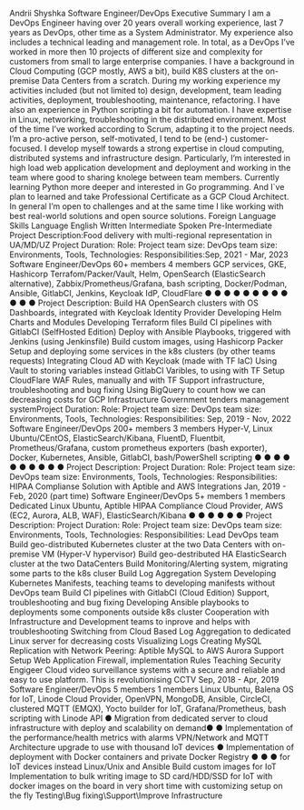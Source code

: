 Andrii Shyshka
Software Engineer/DevOps
Executive Summary
I am a DevOps Engineer having over 20 years overall working experience, last 7 years as DevOps, other time as a System
Administrator.
My experience also includes a technical leading and management role. In total, as a DevOps I’ve worked in more then 10
projects of different size and complexity for customers from small to large enterprise companies. I have a background in
Cloud Computing (GCP mostly, AWS a bit), build K8S clusters at the on-premise Data Centers from a scratch. During
my working experience my activities included (but not limited to) design, development, team leading activities,
deployment, troubleshooting, maintenance, refactoring.
I have also an experience in Python scripting a bit for automation. I have expertise in Linux, networking, troubleshooting
in the distributed environment. Most of the time I’ve worked according to Scrum, adapting it to the project needs.
I’m a pro-active person, self-motivated, I tend to be (end-) customer- focused. I develop myself towards a strong
expertise in cloud computing, distributed systems and infrastructure design. Particularly, I’m interested in high load
web application development and deployment and working in the team where good to sharing knolege between team
members.
Currently learning Python more deeper and interested in Go programming. And I`ve plan to learned and take Professional
Certificate as a GCP Cloud Architect. In general I’m open to challenges and at the same time I like working with best
real-world solutions and open source solutions.
Foreign Language Skills
Language
English
Written
Intermediate
Spoken
Pre-Intermediate
Project Description:Food delivery with multi-regional representation in UA/MD/UZ
Project Duration:
Role:
Project team size:
DevOps team size:
Environments,
Tools,
Technologies:
Responsibilities:Sep, 2021 - Mar, 2023
Software Engineer/DevOps
60+ members
4 members
GCP services, GKE, Hashicorp Terrafom/Packer/Vault, Helm, OpenSearch (ElasticSearch
alternative), Zabbix/Prometheus/Grafana, bash scripting, Docker/Podman, Ansible,
GitlabCI, Jenkins, Keycloak IdP, CloudFlare
●
●
●
●
●
●
●
●
●
●
●
●
Project Description:
Build HA OpenSearch clusters with OS Dashboards, integrated with Keycloak
Identity Provider
Developing Helm Charts and Modules
Developing Terraform files
Build CI pipelines with GitlabCI (SelfHosted Edition)
Deploy with Ansible Playbooks, triggered with Jenkins (using Jenkinsfile)
Build custom images, using Hashicorp Packer
Setup and deploying some services in the k8s clusters (by other teams requests)
Integrating Cloud AD with Keycloak (made with TF IaC)
Using Vault to storing variables instead GitlabCI Varibles, to using with TF
Setup CloudFlare WAF Rules, manually and with TF
Support infrastructure, troubleshooting and bug fixing
Using BigQuery to count how we can decreasing costs for GCP Infrastructure
Government tenders management systemProject Duration:
Role:
Project team size:
DevOps team size:
Environments,
Tools,
Technologies:
Responsibilities:
Sep, 2019 - Nov, 2022
Software Engineer/DevOps
200+ members
3 members
Hyper-V,
Linux
Ubuntu/CEntOS,
ElasticSearch/Kibana,
FluentD,
Fluentbit,
Prometheus/Grafana, custom prometheus exporters (bash exporter), Docker, Kubernetes,
Ansible, GitlabCI, bash/PowerShell scripting
●
●
●
●
●
●
●
●
●
●
Project Description:
Project Duration:
Role:
Project team size:
DevOps team size:
Environments,
Tools,
Technologies:
Responsibilities:
HIPAA Complianse Solution with Aptible and AWS Integrations
Jan, 2019 - Feb, 2020 (part time)
Software Engineer/DevOps
5+ members
1 members
Dedicated Linux Ubuntu, Aptible HIPAA Compliance Cloud Provider, AWS (EC2, Aurora,
ALB, WAF), ElasticSearch/Kibana
●
●
●
●
●
●
Project Description:
Project Duration:
Role:
Project team size:
DevOps team size:
Environments,
Tools,
Technologies:
Responsibilities:
Lead DevOps team
Build geo-distributed Kubernetes cluster at the two Data Centers with on-premise VM
(Hyper-V hypervisor)
Build geo-destributed HA ElasticSearch cluster at the two DataCenters
Build Monitoring/Alerting system, migrating some parts to the k8s cluser
Build Log Aggregation System
Developing Kubernetes Manifests, teaching teams to developing manifests without
DevOps team
Build CI pipelines with GitlabCI (Cloud Edition)
Support, troubleshooting and bug fixing
Developing Ansible playbooks to deployments some components outside k8s cluster
Cooperation with Infrastructure and Development teams to inprove and helps with
troubleshooting
Switching from Cloud Based Log Aggregation to dedicated Linux server for
decreasing costs
Visualizing Logs
Creating MySQL Replication with Network Peering: Aptible MySQL to AWS Aurora
Support
Setup Web Application Firewall, implementation Rules
Teaching Security Engigeer
Cloud video surveillance systems with a secure and reliable and easy to use platform. This
is revolutionising CCTV
Sep, 2018 - Apr, 2019
Software Engineer/DevOps
5 members
1 members
Linux Ubuntu, Balena OS for IoT, Linode Cloud Provider, OpenVPN, MongoDB, Ansible,
CircleCI, clustered MQTT (EMQX), Yocto builder for IoT, Grafana/Prometheus, bash
scripting with Linode API
●
Migration from dedicated server to cloud infrastructure with deploy and scalability on
demand●
●
Implementation of the performance/health metrics with alarms
VPN/Network and MQTT Architecture upgrade to use with thousand IoT devices
● Implementation of deployment with Docker containers and private Docker Registry
●
●
●
for IoT devices instead Linux/Unix and Ansible
Build custom images for IoT
Implementation to bulk writing image to SD card/HDD/SSD for IoT with docker
images on the board in very short time with customizing setup on the fly
Testing\Bug fixing\Support\Improve Infrastructure
